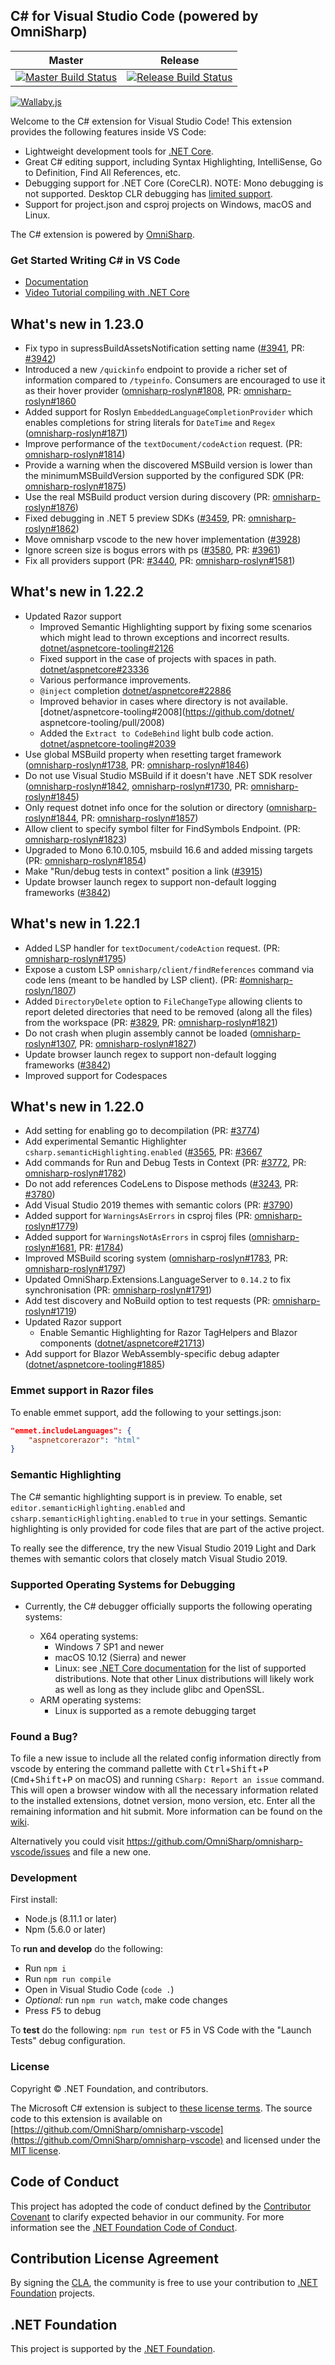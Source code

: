 ## C# for Visual Studio Code (powered by OmniSharp)

|                                                                     Master                                                                     |                                                                     Release                                                                      |
| :--------------------------------------------------------------------------------------------------------------------------------------------: | :----------------------------------------------------------------------------------------------------------------------------------------------: |
| [![Master Build Status](https://travis-ci.org/OmniSharp/omnisharp-vscode.svg?branch=master)](https://travis-ci.org/OmniSharp/omnisharp-vscode) | [![Release Build Status](https://travis-ci.org/OmniSharp/omnisharp-vscode.svg?branch=release)](https://travis-ci.org/OmniSharp/omnisharp-vscode) |

[![Wallaby.js](https://img.shields.io/badge/wallaby.js-configured-green.svg)](https://wallabyjs.com)

Welcome to the C# extension for Visual Studio Code! This extension provides the following features inside VS Code:

-   Lightweight development tools for [.NET Core](https://dotnet.github.io).
-   Great C# editing support, including Syntax Highlighting, IntelliSense, Go to Definition, Find All References, etc.
-   Debugging support for .NET Core (CoreCLR). NOTE: Mono debugging is not supported. Desktop CLR debugging has [limited support](https://github.com/OmniSharp/omnisharp-vscode/wiki/Desktop-.NET-Framework).
-   Support for project.json and csproj projects on Windows, macOS and Linux.

The C# extension is powered by [OmniSharp](https://github.com/OmniSharp/omnisharp-roslyn).

### Get Started Writing C# in VS Code

-   [Documentation](https://code.visualstudio.com/docs/languages/csharp)
-   [Video Tutorial compiling with .NET Core](https://channel9.msdn.com/Blogs/dotnet/Get-started-VSCode-Csharp-NET-Core-Windows)

## What's new in 1.23.0
-   Fix typo in supressBuildAssetsNotification setting name ([#3941](https://github.com/OmniSharp/omnisharp-vscode/issues/3941), PR: [#3942](https://github.com/OmniSharp/omnisharp-vscode/pull/3942))
-   Introduced a new `/quickinfo` endpoint to provide a richer set of information compared to `/typeinfo`. Consumers are encouraged to use it as their hover provider ([omnisharp-roslyn#1808](https://github.com/OmniSharp/omnisharp-roslyn/issues/1808), PR: [omnisharp-roslyn#1860](https://github.com/OmniSharp/omnisharp-roslyn/pull/1860)
-   Added support for Roslyn `EmbeddedLanguageCompletionProvider` which enables completions for string literals for `DateTime` and `Regex` ([omnisharp-roslyn#1871](https://github.com/OmniSharp/omnisharp-roslyn/pull/1871))
-   Improve performance of the `textDocument/codeAction` request. (PR: [omnisharp-roslyn#1814](https://github.com/OmniSharp/omnisharp-roslyn/pull/1814))
-   Provide a warning when the discovered MSBuild version is lower than the minimumMSBuildVersion supported by the configured SDK (PR: [omnisharp-roslyn#1875](https://github.com/OmniSharp/omnisharp-roslyn/pull/1875))
-   Use the real MSBuild product version during discovery (PR: [omnisharp-roslyn#1876](https://github.com/OmniSharp/omnisharp-roslyn/pull/1876))
-   Fixed debugging in .NET 5 preview SDKs ([#3459](https://github.com/OmniSharp/omnisharp-vscode/issues/3459), PR: [omnisharp-roslyn#1862](https://github.com/OmniSharp/omnisharp-roslyn/pull/1862))
-   Move omnisharp vscode to the new hover implementation ([#3928](https://github.com/OmniSharp/omnisharp-vscode/pull/3928))
-   Ignore screen size is bogus errors with ps ([#3580](https://github.com/OmniSharp/omnisharp-vscode/issues/3580), PR: [#3961](https://github.com/OmniSharp/omnisharp-vscode/pull/3961))
-   Fix all providers support (PR: [#3440](https://github.com/OmniSharp/omnisharp-vscode/pull/3440), PR: [omnisharp-roslyn#1581](https://github.com/OmniSharp/omnisharp-roslyn/pull/1581))


## What's new in 1.22.2
-   Updated Razor support
    -   Improved Semantic Highlighting support by fixing some scenarios which might lead to thrown exceptions and incorrect results. [dotnet/aspnetcore-tooling#2126](https://github.com/dotnet/aspnetcore-tooling/pull/2126)
    -   Fixed support in the case of projects with spaces in path. [dotnet/aspnetcore#23336](https://github.com/dotnet/aspnetcore/issues/23336)
    -   Various performance improvements.
    -   `@inject` completion [dotnet/aspnetcore#22886](https://github.com/dotnet/aspnetcore/issues/22886)
    -   Improved behavior in cases where directory is not available. [dotnet/aspnetcore-tooling#2008](https://github.com/dotnet/  aspnetcore-tooling/pull/2008)
    -   Added the `Extract to CodeBehind` light bulb code action. [dotnet/aspnetcore-tooling#2039](https://github.com/dotnet/aspnetcore-tooling/pull/2039)
-   Use global MSBuild property when resetting target framework ([omnisharp-roslyn#1738](https://github.com/OmniSharp/omnisharp-roslyn/issues/1738), PR: [omnisharp-roslyn#1846](https://github.com/OmniSharp/omnisharp-roslyn/pull/1846))
-   Do not use Visual Studio MSBuild if it doesn't have .NET SDK resolver ([omnisharp-roslyn#1842](https://github.com/OmniSharp/omnisharp-roslyn/issues/1842), [omnisharp-roslyn#1730](https://github.com/OmniSharp/omnisharp-roslyn/issues/1730), PR: [omnisharp-roslyn#1845](https://github.com/OmniSharp/omnisharp-roslyn/pull/1845))
-   Only request dotnet info once for the solution or directory ([omnisharp-roslyn#1844](https://github.com/OmniSharp/omnisharp-roslyn/issues/1844), PR: [omnisharp-roslyn#1857](https://github.com/OmniSharp/omnisharp-roslyn/pull/1857))
-   Allow client to specify symbol filter for FindSymbols Endpoint. (PR: [omnisharp-roslyn#1823](https://github.com/OmniSharp/omnisharp-roslyn/pull/1823))
-   Upgraded to Mono 6.10.0.105, msbuild 16.6 and added missing targets (PR: [omnisharp-roslyn#1854](https://github.com/OmniSharp/omnisharp-roslyn/pull/1854))
-   Make "Run/debug tests in context" position a link ([#3915](https://github.com/OmniSharp/omnisharp-vscode/pull/3915))
-   Update browser launch regex to support non-default logging frameworks ([#3842](https://github.com/OmniSharp/omnisharp-vscode/pull/3842))

## What's new in 1.22.1
-   Added LSP handler for `textDocument/codeAction` request. (PR: [omnisharp-roslyn#1795](https://github.com/OmniSharp/omnisharp-roslyn/pull/1795))
-   Expose a custom LSP `omnisharp/client/findReferences` command via code lens (meant to be handled by LSP client). (PR: [#omnisharp-roslyn/1807](https://github.com/OmniSharp/omnisharp-roslyn/pull/1807))
-   Added `DirectoryDelete` option to `FileChangeType` allowing clients to report deleted directories that need to be removed (along all the files) from the workspace (PR: [#3829](https://github.com/OmniSharp/omnisharp-vscode/pull/3829), PR: [omnisharp-roslyn#1821](https://github.com/OmniSharp/omnisharp-roslyn/pull/1821))
-   Do not crash when plugin assembly cannot be loaded ([omnisharp-roslyn#1307](https://github.com/OmniSharp/omnisharp-roslyn/issues/1307), PR: [omnisharp-roslyn#1827](https://github.com/OmniSharp/omnisharp-roslyn/pull/1827))
-   Update browser launch regex to support non-default logging frameworks ([#3842](https://github.com/OmniSharp/omnisharp-vscode/pull/3842))
-   Improved support for Codespaces

## What's new in 1.22.0
-   Add setting for enabling go to decompilation (PR: [#3774](https://github.com/OmniSharp/omnisharp-vscode/pull/3774))
-   Add experimental Semantic Highlighter `csharp.semanticHighlighting.enabled` ([#3565](https://github.com/OmniSharp/omnisharp-vscode/issues/3565), PR: [#3667](https://github.com/OmniSharp/omnisharp-vscode/pull/3667)
-   Add commands for Run and Debug Tests in Context (PR: [#3772](https://github.com/OmniSharp/omnisharp-vscode/pull/3772), PR: [omnisharp-roslyn#1782](https://github.com/OmniSharp/omnisharp-roslyn/pull/1782))
-   Do not add references CodeLens to Dispose methods ([#3243](https://github.com/OmniSharp/omnisharp-vscode/issues/3243), PR: [#3780](https://github.com/OmniSharp/omnisharp-vscode/pull/3780))
-   Add Visual Studio 2019 themes with semantic colors (PR: [#3790](https://github.com/OmniSharp/omnisharp-vscode/pull/3790))
-   Added support for `WarningsAsErrors` in csproj files (PR: [omnisharp-roslyn#1779](https://github.com/OmniSharp/omnisharp-roslyn/pull/1779))
-   Added support for `WarningsNotAsErrors` in csproj files ([omnisharp-roslyn#1681](https://github.com/OmniSharp/omnisharp-roslyn/issues/1681), PR: [#1784](https://github.com/OmniSharp/omnisharp-roslyn/pull/1784))
-   Improved MSBuild scoring system ([omnisharp-roslyn#1783](https://github.com/OmniSharp/omnisharp-roslyn/issues/1783), PR: [omnisharp-roslyn#1797](https://github.com/OmniSharp/omnisharp-roslyn/pull/1797))
-   Updated OmniSharp.Extensions.LanguageServer to `0.14.2` to fix synchronisation (PR: [omnisharp-roslyn#1791](https://github.com/OmniSharp/omnisharp-roslyn/pull/1791))
-   Add test discovery and NoBuild option to test requests (PR: [omnisharp-roslyn#1719](https://github.com/OmniSharp/omnisharp-roslyn/pull/1719))
-   Updated Razor support
    -   Enable Semantic Highlighting for Razor TagHelpers and Blazor components ([dotnet/aspnetcore#21713](https://github.com/dotnet/aspnetcore/issues/21713))
-   Add support for Blazor WebAssembly-specific debug adapter ([dotnet/aspnetcore-tooling#1885](https://github.com/dotnet/aspnetcore-tooling/pull/1885))

### Emmet support in Razor files

To enable emmet support, add the following to your settings.json:

```json
"emmet.includeLanguages": {
    "aspnetcorerazor": "html"
}
```

### Semantic Highlighting

The C# semantic highlighting support is in preview. To enable, set `editor.semanticHighlighting.enabled` and `csharp.semanticHighlighting.enabled` to `true` in your settings. Semantic highlighting is only provided for code files that are part of the active project.

To really see the difference, try the new Visual Studio 2019 Light and Dark themes with semantic colors that closely match Visual Studio 2019.

### Supported Operating Systems for Debugging

-   Currently, the C# debugger officially supports the following operating systems:

    -   X64 operating systems:
        -   Windows 7 SP1 and newer
        -   macOS 10.12 (Sierra) and newer
        -   Linux: see [.NET Core documentation](https://github.com/dotnet/core/blob/master/release-notes/2.2/2.2-supported-os.md#linux) for the list of supported distributions. Note that other Linux distributions will likely work as well as long as they include glibc and OpenSSL.
    -   ARM operating systems:
        -   Linux is supported as a remote debugging target

### Found a Bug?

To file a new issue to include all the related config information directly from vscode by entering the command pallette with <kbd>Ctrl</kbd>+<kbd>Shift</kbd>+<kbd>P</kbd>
(<kbd>Cmd</kbd>+<kbd>Shift</kbd>+<kbd>P</kbd> on macOS) and running `CSharp: Report an issue` command. This will open a browser window with all the necessary information related to the installed extensions, dotnet version, mono version, etc. Enter all the remaining information and hit submit. More information can be found on the [wiki](https://github.com/OmniSharp/omnisharp-vscode/wiki/Reporting-Issues).

Alternatively you could visit https://github.com/OmniSharp/omnisharp-vscode/issues and file a new one.

### Development

First install:

-   Node.js (8.11.1 or later)
-   Npm (5.6.0 or later)

To **run and develop** do the following:

-   Run `npm i`
-   Run `npm run compile`
-   Open in Visual Studio Code (`code .`)
-   _Optional:_ run `npm run watch`, make code changes
-   Press <kbd>F5</kbd> to debug

To **test** do the following: `npm run test` or <kbd>F5</kbd> in VS Code with the "Launch Tests" debug configuration.

### License

Copyright © .NET Foundation, and contributors.

The Microsoft C# extension is subject to [these license terms](RuntimeLicenses/license.txt).
The source code to this extension is available on [https://github.com/OmniSharp/omnisharp-vscode](https://github.com/OmniSharp/omnisharp-vscode) and licensed under the [MIT license](LICENSE.txt).

## Code of Conduct

This project has adopted the code of conduct defined by the [Contributor Covenant](http://contributor-covenant.org/)
to clarify expected behavior in our community.
For more information see the [.NET Foundation Code of Conduct](http://www.dotnetfoundation.org/code-of-conduct).

## Contribution License Agreement

By signing the [CLA](https://cla.dotnetfoundation.org/OmniSharp/omnisharp-roslyn), the community is free to use your contribution to [.NET Foundation](http://www.dotnetfoundation.org) projects.

## .NET Foundation

This project is supported by the [.NET Foundation](http://www.dotnetfoundation.org).
